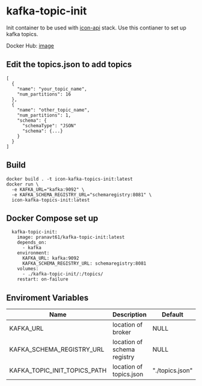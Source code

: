 # kafka-topic-init

Init container to be used with [icon-api]() stack. 
Use this contianer to set up kafka topics.

Docker Hub: [image](https://hub.docker.com/r/pranavt61/kafka-topic-init)

## Edit the topics.json to add topics
```
[
  {
    "name": "your_topic_name",
    "num_partitions": 16
  },
  {    
    "name": "other_topic_name",
    "num_partitions": 1,
    "schema": {
      "schemaType": "JSON"
      "schema": {...}
    }
  }
]
```

## Build
```
docker build . -t icon-kafka-topics-init:latest
docker run \
  -e KAFKA_URL="kafka:9092" \
  -e KAFKA_SCHEMA_REGISTRY_URL="schemaregistry:8081" \
  icon-kafka-topics-init:latest
```

## Docker Compose set up
```
  kafka-topic-init:
    image: pranavt61/kafka-topic-init:latest
    depends_on:
      - kafka
    environment:
      KAFKA_URL: kafka:9092
      KAFKA_SCHEMA_REGISTRY_URL: schemaregistry:8081
    volumes:
      - ./kafka-topic-init/:/topics/
    restart: on-failure
```

## Enviroment Variables

| Name | Description | Default | Required |
|------|-------------|---------|----------|
| KAFKA_URL | location of broker | NULL | True |
| KAFKA_SCHEMA_REGISTRY_URL | location of schema registry | NULL | True |
| KAFKA_TOPIC_INIT_TOPICS_PATH | location of topics.json | "./topics.json" | False |
